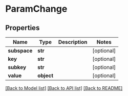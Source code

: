 # ParamChange

## Properties
Name | Type | Description | Notes
------------ | ------------- | ------------- | -------------
**subspace** | **str** |  | [optional] 
**key** | **str** |  | [optional] 
**subkey** | **str** |  | [optional] 
**value** | **object** |  | [optional] 

[[Back to Model list]](../README.md#documentation-for-models) [[Back to API list]](../README.md#documentation-for-api-endpoints) [[Back to README]](../README.md)


